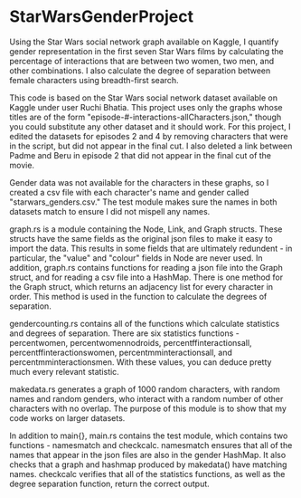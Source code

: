 # StarWarsGenderProject
Using the Star Wars social network graph available on Kaggle, I quantify gender representation in the first seven Star Wars films by calculating the percentage of interactions that are between two women, two men, and other combinations. I also calculate the degree of separation between female characters using breadth-first search.

This code is based on the Star Wars social network dataset available on Kaggle under user Ruchi Bhatia. This project uses only the graphs whose titles are of the form "episode-#-interactions-allCharacters.json," though you could substitute any other dataset and it should work. For this project, I edited the datasets for episodes 2 and 4 by removing characters that were in the script, but did not appear in the final cut. I also deleted a link between Padme and Beru in episode 2 that did not appear in the final cut of the movie.

Gender data was not available for the characters in these graphs, so I created a csv file with each character's name and gender called "starwars_genders.csv." The test module makes sure the names in both datasets match to ensure I did not mispell any names.

graph.rs is a module containing the Node, Link, and Graph structs. These structs have the same fields as the original json files to make it easy to import the data. This results in some fields that are ultimately redundent - in particular, the "value" and "colour" fields in Node are never used. In addition, graph.rs contains functions for reading a json file into the Graph struct, and for reading a csv file into a HashMap. There is one method for the Graph struct, which returns an adjacency list for every character in order. This method is used in the function to calculate the degrees of separation.

gendercounting.rs contains all of the functions which calculate statistics and degrees of separation. There are six statistics functions - percentwomen, percentwomennodroids, percentffinteractionsall, percentffinteractionswomen, percentmminteractionsall, and percentmminteractionsmen. With these values, you can deduce pretty much every relevant statistic.

makedata.rs generates a graph of 1000 random characters, with random names and random genders, who interact with a random number of other characters with no overlap. The purpose of this module is to show that my code works on larger datasets.

In addition to main{}, main.rs contains the test module, which contains two functions - namesmatch and checkcalc. namesmatch ensures that all of the names that appear in the json files are also in the gender HashMap. It also checks that a graph and hashmap produced by makedata() have matching names. checkcalc verifies that all of the statistics functions, as well as the degree separation function, return the correct output.
